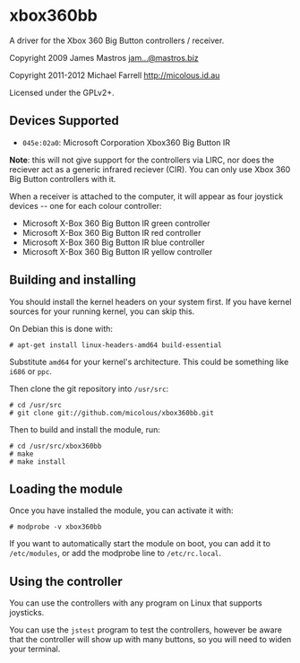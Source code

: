 # xbox360bb #

A driver for the Xbox 360 Big Button controllers / receiver.

Copyright 2009 James Mastros <jam...@mastros.biz>

Copyright 2011-2012 Michael Farrell <http://micolous.id.au>

Licensed under the GPLv2+.

## Devices Supported ##

 * `045e:02a0`: Microsoft Corporation Xbox360 Big Button IR

**Note**: this will not give support for the controllers via LIRC, nor does the reciever act as a generic infrared reciever (CIR).  You can only use Xbox 360 Big Button controllers with it.

When a receiver is attached to the computer, it will appear as four joystick devices -- one for each colour controller:

 * Microsoft X-Box 360 Big Button IR green controller
 * Microsoft X-Box 360 Big Button IR red controller
 * Microsoft X-Box 360 Big Button IR blue controller
 * Microsoft X-Box 360 Big Button IR yellow controller

## Building and installing ##

You should install the kernel headers on your system first.  If you have kernel sources for your running kernel, you can skip this.

On Debian this is done with:

    # apt-get install linux-headers-amd64 build-essential

Substitute `amd64` for your kernel's architecture.  This could be something like `i686` or `ppc`.

Then clone the git repository into `/usr/src`:

    # cd /usr/src
	# git clone git://github.com/micolous/xbox360bb.git

Then to build and install the module, run:

    # cd /usr/src/xbox360bb
	# make
	# make install

## Loading the module ##

Once you have installed the module, you can activate it with:

    # modprobe -v xbox360bb
	
If you want to automatically start the module on boot, you can add it to `/etc/modules`, or add the modprobe line to `/etc/rc.local`.

## Using the controller ##

You can use the controllers with any program on Linux that supports joysticks.

You can use the `jstest` program to test the controllers, however be aware that the controller will show up with many buttons, so you will need to widen your terminal.
	